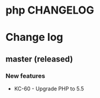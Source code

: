 php CHANGELOG
==================

# Change log

## master (released)

### New features

* KC-60 - Upgrade PHP to 5.5